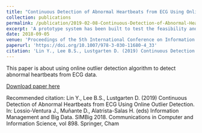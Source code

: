 ```yaml
---
title: "Continuous Detection of Abnormal Heartbeats from ECG Using Online Outlier Detection"
collection: publications
permalink: /publication/2019-02-08-Continuous-Detection-of-Abnormal-Heartbeats-from-ECG-Using-Online-Outlier-Detection
excerpt: 'A prototype system has been built to test the feasibility and efficacy of detecting abnormal ECG segments from an ECG data stream targeting a mobile device, where data are arriving continuously and indefinitely and are processed online incrementally and efficiently without being stored in memory.'
date: 2018-09-05
venue: 'Proceedings of the 5th International Conference on Information Management and Big Data, Communications in Computer and Information Science, Springer'
paperurl: 'https://doi.org/10.1007/978-3-030-11680-4_33'
citation: 'Lin Y., Lee B.S., Lustgarten D. (2019) Continuous Detection of Abnormal Heartbeats from ECG Using Online Outlier Detection. In: Lossio-Ventura J., Muñante D., Alatrista-Salas H. (eds) Information Management and Big Data. SIMBig 2018. Communications in Computer and Information Science, vol 898. Springer, Cham'
---
```

This paper is about using online outlier detection algorithm to detect abnormal heartbeats from ECG data.

[Download paper here](https://link.springer.com/content/pdf/10.1007%2F978-3-030-11680-4.pdf)

Recommended citation: Lin Y., Lee B.S., Lustgarten D. (2019) Continuous Detection of Abnormal Heartbeats from ECG Using Online Outlier Detection. In: Lossio-Ventura J., Muñante D., Alatrista-Salas H. (eds) Information Management and Big Data. SIMBig 2018. Communications in Computer and Information Science, vol 898. Springer, Cham
